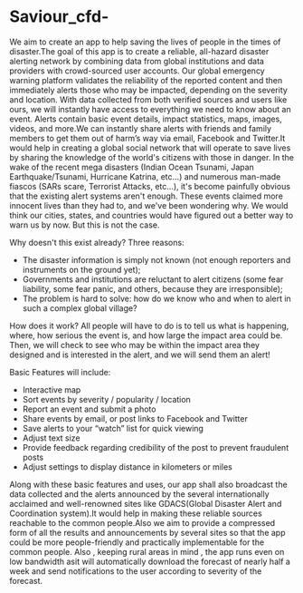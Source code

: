 # Saviour_cfd-
We aim to create an app to help saving the lives of people in the times of disaster.The goal of this app is to create a reliable, all-hazard disaster alerting network by combining data from global institutions and data providers with crowd-sourced user accounts. Our global emergency warning platform validates the reliability of the reported content and then immediately alerts those who may be impacted, depending on the severity and location.
With data collected from both verified sources and users like ours, we will instantly have access to everything we need to know about an event. Alerts contain basic event details, impact statistics, maps, images, videos, and more.We can instantly share alerts with friends and family members to get them out of harm’s way via email, Facebook and Twitter.It would help in creating a global social network that will operate to save lives by sharing the knowledge of the world's citizens with those in danger. 
In the wake of the recent mega disasters (Indian Ocean Tsunami, Japan Earthquake/Tsunami, Hurricane Katrina, etc...) and numerous man-made fiascos (SARs scare, Terrorist Attacks, etc…), it's become painfully obvious that the existing alert systems aren't enough. These events claimed more innocent lives than they had to, and we've been wondering why. We would think our cities, states, and countries would have figured out a better way to warn us by now. But this is not the case.


Why doesn't this exist already?
Three reasons:
- The disaster information is simply not known (not enough reporters and instruments on the ground yet);
- Governments and institutions are reluctant to alert citizens (some fear liability, some fear panic, and others, because they are irresponsible);
- The problem is hard to solve: how do we know who and when to alert in such a complex global village?



How does it work?
All people will have to do is to tell us what is happening, where, how serious the event is, and how large the impact area could be. Then, we will check to see who may be within the impact area they designed and is interested in the alert, and we will send them an alert! 


Basic Features will include:
- Interactive map
- Sort events by severity / popularity / location 
- Report an event and submit a photo
- Share events by email, or post links to Facebook and Twitter
- Save alerts to your “watch” list for quick viewing
- Adjust text size
- Provide feedback regarding credibility of the post to prevent fraudulent posts
- Adjust settings to display distance in kilometers or miles


Along with these basic features and uses, our app shall also broadcast the data collected and the alerts announced by the several
 internationally acclaimed and well-renowned sites like GDACS(Global Disaster Alert and Coordination system).It would help in making these reliable sources reachable to the common people.Also we aim to provide a compressed form of all the results and announcements by several sites so that the app could be more people-friendly and practically implementable for the common people. Also , keeping rural areas in mind , the app runs even on low bandwidth asit will automatically download the forecast of nearly half a week and send notifications to the user according to severity of the forecast.
